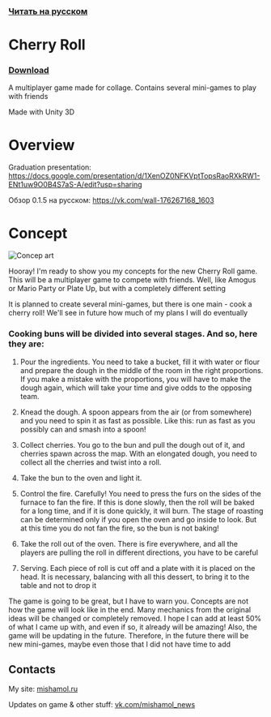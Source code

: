 ### [Читать на русском](https://github.com/TrueMishamol/CherryRoll/blob/master/README%20%D1%80%D1%83%D1%81.md)

# Cherry Roll

### [Download](https://github.com/TrueMishamol/CherryRoll/releases)

A multiplayer game made for collage. Contains several mini-games to play with friends

Made with Unity 3D

# Overview

Graduation presentation:
https://docs.google.com/presentation/d/1XenOZ0NFKVptTopsRaoRXkRW1-ENt1uw9O0B4S7aS-A/edit?usp=sharing

Обзор 0.1.5 на русском:
https://vk.com/wall-176267168_1603

# Concept

![Concep art](https://github.com/TrueMishamol/CherryRoll/blob/master/Concept%20Arts/9.png)

Hooray! I'm ready to show you my concepts for the new Cherry Roll game. This will be a multiplayer game to compete with friends. Well, like Amogus or Mario Party or Plate Up, but with a completely different setting

It is planned to create several mini-games, but there is one main - cook a cherry roll! We'll see in future how much of my plans I will do eventually

### Cooking buns will be divided into several stages. And so, here they are:

1. Pour the ingredients. You need to take a bucket, fill it with water or flour and prepare the dough in the middle of the room in the right proportions. If you make a mistake with the proportions, you will have to make the dough again, which will take your time and give odds to the opposing team.

2. Knead the dough. A spoon appears from the air (or from somewhere) and you need to spin it as fast as possible. Like this: run as fast as you possibly can and smash into a spoon!

3. Collect cherries. You go to the bun and pull the dough out of it, and cherries spawn across the map. With an elongated dough, you need to collect all the cherries and twist into a roll.

4. Take the bun to the oven and light it.

5. Control the fire. Carefully! You need to press the furs on the sides of the furnace to fan the fire. If this is done slowly, then the roll will be baked for a long time, and if it is done quickly, it will burn. The stage of roasting can be determined only if you open the oven and go inside to look. But at this time you do not fan the fire, so the bun is not baking!

6. Take the roll out of the oven. There is fire everywhere, and all the players are pulling the roll in different directions, you have to be careful

7. Serving. Each piece of roll is cut off and a plate with it is placed on the head. It is necessary, balancing with all this dessert, to bring it to the table and not to drop it

The game is going to be great, but I have to warn you. Concepts are not how the game will look like in the end. Many mechanics from the original ideas will be changed or completely removed. I hope I can add at least 50% of what I came up with, and even if so, it already will be amazing! Also, the game will be updating in the future. Therefore, in the future there will be new mini-games, maybe even those that I did not have time to add

## Contacts
My site: [mishamol.ru](https://mishamol.ru)

Updates on game & other stuff: [vk.com/mishamol_news](https://vk.com/mishamol_news)
